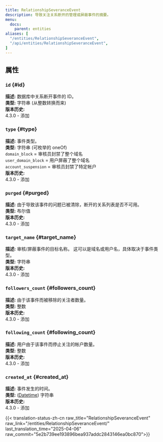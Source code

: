 ```yaml
---
title: RelationshipSeveranceEvent
description: 导致关注关系断开的管理或屏蔽事件的摘要。
menu:
  docs:
    parent: entities
aliases: [
  "/entities/RelationshipSeveranceEvent",
  "/api/entities/RelationshipSeveranceEvent",
]
---
```


## 属性

### `id` {#id}

**描述:** 数据库中关系断开事件的 ID。\
**类型:** 字符串 (从整数转换而来)\
**版本历史:**\
4.3.0 - 添加

### `type` {#type}

**描述:** 事件类型。\
**类型:** 字符串 (可枚举的 oneOf)\
`domain_block` = 审核员封禁了整个域名\
`user_domain_block` = 用户屏蔽了整个域名\
`account_suspension` = 审核员封禁了特定帐户\
**版本历史:**\
4.3.0 - 添加

### `purged` {#purged}

**描述:** 由于导致该事件的问题已被清除，断开的关系列表是否不可用。\
**类型:** 布尔值\
**版本历史:**\
4.3.0 - 添加

### `target_name` {#target_name}

**描述:** 审核/屏蔽事件的目标名称。 这可以是域名或用户名，具体取决于事件类型。\
**类型:** 字符串\
**版本历史:**\
4.3.0 - 添加

### `followers_count` {#followers_count}

**描述:** 由于该事件而被移除的关注者数量。\
**类型:** 整数\
**版本历史:**\
4.3.0 - 添加

### `following_count` {#following_count}

**描述:** 用户由于该事件而停止关注的帐户数量。\
**类型:** 整数\
**版本历史:**\
4.3.0 - 添加

### `created_at` {#created_at}

**描述:** 事件发生的时间。\
**类型:** ([Datetime](/api/datetime-format#datetime)) 字符串\
**版本历史:**\
4.3.0 - 添加

{{< translation-status-zh-cn raw_title="RelationshipSeveranceEvent" raw_link="/entities/RelationshipSeveranceEvent/" last_translation_time="2025-04-06" raw_commit="5e2b739ee193896bea937addc2843146ea0bc870">}}

